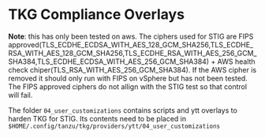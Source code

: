 # TKG Compliance Overlays
**Note**: this has only been tested on aws. The ciphers used for STIG are FIPS approved(TLS_ECDHE_ECDSA_WITH_AES_128_GCM_SHA256,TLS_ECDHE_RSA_WITH_AES_128_GCM_SHA256,TLS_ECDHE_RSA_WITH_AES_256_GCM_SHA384,TLS_ECDHE_ECDSA_WITH_AES_256_GCM_SHA384) + AWS health check chiper(TLS_RSA_WITH_AES_256_GCM_SHA384). If the AWS cipher is removed it should only run with FIPS on vSphere but has not been tested. The FIPS approved ciphers do not allign with the STIG test so that control will fail.

The folder `04_user_customizations` contains scripts and ytt overlays to harden TKG for STIG. Its contents need to be placed in `$HOME/.config/tanzu/tkg/providers/ytt/04_user_customizations`